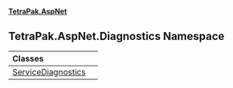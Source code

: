 #### [TetraPak.AspNet](index.md 'index')
## TetraPak.AspNet.Diagnostics Namespace

| Classes | |
| :--- | :--- |
| [ServiceDiagnostics](TetraPak_AspNet_Diagnostics_ServiceDiagnostics.md 'TetraPak.AspNet.Diagnostics.ServiceDiagnostics') |  |
